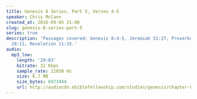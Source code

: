 ```yaml
---
title: Genesis 8 Series, Part 5, Verses 4-5
speaker: Chris McCann
created_at: 2016-09-05 21:00
slug: genesis-8-series-part-5
series: true
description: 'Passages covered: Genesis 8:4-5, Jeremiah 51:27, Proverbs 8:23, Numbers
  28:11, Revelation 11:15.'
audio:
  mp3_low:
    length: '29:03'
    bitrate: 32 Kbps
    sample_rate: 22050 Hz
    size: 6.7 MB
    size_bytes: 6973444
    url: http://audiocdn.ebiblefellowship.com/studies/genesis/chapter-8/2016.09.05_McCann_-_Genesis_8_Series_Part_5.mp3
---
```

